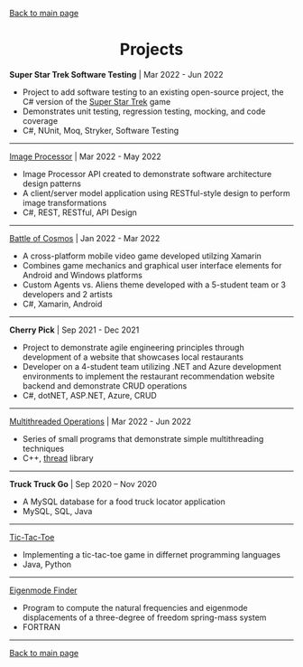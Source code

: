 [Back to main page](./../README.md)

<h1 align="center">Projects</h1>

**Super Star Trek Software Testing** | Mar 2022 - Jun 2022
- Project to add software testing to an existing open-source project, the C# version of the [Super Star Trek](https://github.com/coding-horror/basic-computer-games/tree/main/84_Super_Star_Trek) game
- Demonstrates unit testing, regression testing, mocking, and code coverage
- C#, NUnit, Moq, Stryker, Software Testing 

---

[Image Processor](https://github.com/brownr4000/ImageProcessor) | Mar 2022 - May 2022
- Image Processor API created to demonstrate software architecture design patterns
- A client/server model application using RESTful-style design to perform image transformations
- C#, REST, RESTful, API Design

---

[Battle of Cosmos](https://github.com/brownr4000/5250Constellation) | Jan 2022 - Mar 2022
- A cross-platform mobile video game developed utilzing Xamarin
- Combines game mechanics and graphical user interface elements for Android and Windows platforms
- Custom Agents vs. Aliens theme developed with a 5-student team or 3 developers and 2 artists
- C#, Xamarin, Android

---

**Cherry Pick** | Sep 2021 - Dec 2021
- Project to demonstrate agile engineering principles through development of a website that showcases local restaurants
- Developer on a 4-student team utilizing .NET and Azure development environments to implement the restaurant recommendation website backend and demonstrate CRUD operations
- C#, dotNET, ASP.NET, Azure, CRUD

---

[Multithreaded Operations](https://github.com/brownr4000/multithread-ops) | Mar 2022 - Jun 2022
- Series of small programs that demonstrate simple multithreading techniques
- C++, [thread](https://www.cplusplus.com/reference/thread/thread/)
library

---

**Truck Truck Go** | Sep 2020 – Nov 2020
- A MySQL database for a food truck locator application
- MySQL, SQL, Java

---

[Tic-Tac-Toe](https://github.com/brownr4000/tic-tac-toe)
- Implementing a tic-tac-toe game in differnet programming languages
- Java, Python

---

[Eigenmode Finder](https://github.com/brownr4000/eigenmode-finder)
- Program to compute the natural frequencies and eigenmode displacements of a three-degree of freedom spring-mass system
- FORTRAN

---

[Back to main page](./../README.md)

